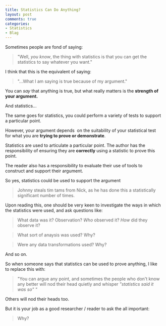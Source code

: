 ```yaml
---
title: Statistics Can Do Anything?
layout: post
comments: true
categories:
- Statistics
- Blag
---
```


Sometimes people are fond of saying:
<blockquote>"Well, <em>you know</em>, the thing with statistics is that you can get the statistics to say whatever you want."</blockquote>
I think that this is the equivalent of saying:
<blockquote>"...What I am saying is true because of my argument."</blockquote>
You can <em>say</em> that anything is true, but what really matters is the <strong>strength of your argument.</strong>

And statistics...

The same goes for statistics, you could perform a variety of tests to support a particular point.

However, your argument depends  on the suitability of your statistical test for what you are <strong>trying to prove or demonstrate</strong>.

Statistics are used to articulate a particular point. The author has the responsibility of ensuring they are <strong>correctly</strong> using a statistic to prove this point.

The reader also has a responsibility to evaluate their use of tools to construct and support their argument.

So yes, statistics could be used to support the argument
<blockquote>Johnny steals tim tams from Nick, as he has done this a statistically significant number of times.</blockquote>
Upon reading this, one should be very keen to investigate the ways in which the statistics were used, and ask questions like:

> What data was it? Observation? _Who_ observed it? _How_ did they observe it?

> What sort of anaysis was used? Why?

> Were any data transformations used? Why?

And so on. 

So when someone says that statistics can be used to prove anything, I like to replace this with:
<blockquote>"You can argue any point, and sometimes the people who don't know any better will nod their head quietly and whisper <em>"</em><em>statistics said it was so" "</em></blockquote>
Others will nod their heads too.

But it is your job as a good researcher / reader to ask the all important:
<blockquote>Why?</blockquote>
